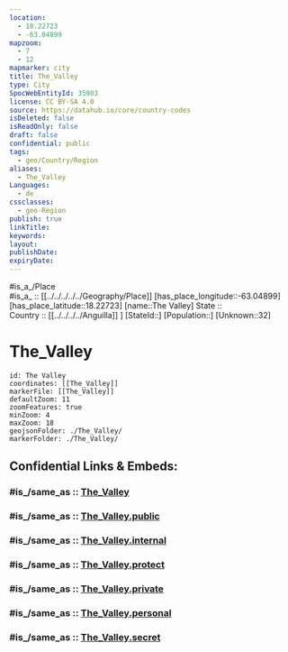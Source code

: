 ```yaml
---
location:
  - 18.22723
  - -63.04899
mapzoom:
  - 7
  - 12
mapmarker: city
title: The_Valley
type: City
SpocWebEntityId: 35903
license: CC BY-SA 4.0
source: https://datahub.io/core/country-codes
isDeleted: false
isReadOnly: false
draft: false
confidential: public
tags:
  - geo/Country/Region
aliases:
  - The_Valley
Languages:
  - de
cssclasses:
  - geo-Region
publish: true
linkTitle:
keywords:
layout:
publishDate:
expiryDate:
---
```

#is_a_/Place  
#is_a_ :: [[../../../../../Geography/Place]] 
[has_place_longitude::-63.04899] 
[has_place_latitude::18.22723] 
[name::The Valley] 
State ::  
Country :: [[../../../../Anguilla]] ] 
[StateId::] 
[Population::] 
[Unknown::32] 

# The_Valley

```leaflet
id: The Valley
coordinates: [[The_Valley]] 
markerFile: [[The_Valley]] 
defaultZoom: 11 
zoomFeatures: true 
minZoom: 4 
maxZoom: 18
geojsonFolder: ./The_Valley/
markerFolder: ./The_Valley/
```


## Confidential Links & Embeds: 

### #is_/same_as :: [The_Valley](/_Standards/Earth/Continent/America~Caribbean/Anguilla/Counties~Anguilla/The_Valley.md) 

### #is_/same_as :: [The_Valley.public](/_public/Earth/Continent/America~Caribbean/Anguilla/Counties~Anguilla/The_Valley.public.md) 

### #is_/same_as :: [The_Valley.internal](/_internal/Earth/Continent/America~Caribbean/Anguilla/Counties~Anguilla/The_Valley.internal.md) 

### #is_/same_as :: [The_Valley.protect](/_protect/Earth/Continent/America~Caribbean/Anguilla/Counties~Anguilla/The_Valley.protect.md) 

### #is_/same_as :: [The_Valley.private](/_private/Earth/Continent/America~Caribbean/Anguilla/Counties~Anguilla/The_Valley.private.md) 

### #is_/same_as :: [The_Valley.personal](/_personal/Earth/Continent/America~Caribbean/Anguilla/Counties~Anguilla/The_Valley.personal.md) 

### #is_/same_as :: [The_Valley.secret](/_secret/Earth/Continent/America~Caribbean/Anguilla/Counties~Anguilla/The_Valley.secret.md)

